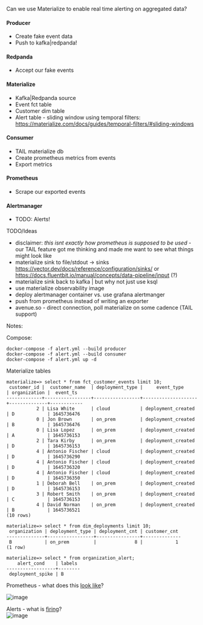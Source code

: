 Can we use Materialize to enable real time alerting on aggregated data?

#### Producer
- Create fake event data
- Push to kafka|redpanda!
#### Redpanda
- Accept our fake events
#### Materialize
- Kafka|Redpanda source
- Event fct table 
- Customer dim table
- Alert table - sliding window using temporal filters: https://materialize.com/docs/guides/temporal-filters/#sliding-windows
#### Consumer
- TAIL materialize db 
- Create prometheus metrics from events 
- Export metrics
#### Prometheus
- Scrape our exported events
#### Alertmanager
- TODO: Alerts! 

TODO/Ideas
- disclaimer: _this isnt exactly how prometheus is supposed to be used_ - our TAIL feature got me thinking and made me want to see what things might look like
- materialize sink to file/stdout -> sinks https://vector.dev/docs/reference/configuration/sinks/ or https://docs.fluentbit.io/manual/concepts/data-pipeline/input (?)
- materialize sink back to kafka | but why not just use ksql
- use materialize observability image
- deploy alertmanager container vs. use grafana alertmanger
- push from prometheus instead of writing an exporter
- avenue.so - direct connection, poll materialize on some cadence (TAIL support)


Notes: 

Compose:
```
docker-compose -f alert.yml --build producer
docker-compose -f alert.yml --build consumer
docker-compose -f alert.yml up -d
```

Materialize tables
```
materialize=> select * from fct_customer_events limit 10;
 customer_id |  customer_name  | deployment_type |     event_type     | organization |  event_ts
-------------+-----------------+-----------------+--------------------+--------------+------------
           2 | Lisa White      | cloud           | deployment_created | D            | 1645736476
           0 | Jon Brown       | on_prem         | deployment_created | B            | 1645736476
           0 | Lisa Lopez      | on_prem         | deployment_created | A            | 1645736153
           2 | Tara Kirby      | on_prem         | deployment_created | D            | 1645736153
           4 | Antonio Fischer | cloud           | deployment_created | D            | 1645736290
           4 | Antonio Fischer | cloud           | deployment_created | D            | 1645736320
           4 | Antonio Fischer | cloud           | deployment_created | D            | 1645736350
           1 | Deborah Bell    | on_prem         | deployment_created | D            | 1645736153
           3 | Robert Smith    | on_prem         | deployment_created | C            | 1645736153
           4 | David Norman    | on_prem         | deployment_created | B            | 1645736521
(10 rows)

materialize=> select * from dim_deployments limit 10;
 organization | deployment_type | deployment_cnt | customer_cnt
--------------+-----------------+----------------+--------------
 B            | on_prem         |              8 |            1
(1 row)

materialize=> select * from organization_alert;
    alert_cond    | labels
------------------+--------
 deployment_spike | B
```

Prometheus - what does this [look like](http://localhost:9090/graph?g0.expr=organization_alert%7Bjob%3D%22event_exporter%22%7D&g0.tab=0&g0.stacked=0&g0.show_exemplars=0&g0.range_input=1h)?

![image](https://user-images.githubusercontent.com/8192401/155733430-d6fe0e8d-0c2a-49b6-b7ff-6c88e1fbd7d3.png)

Alerts - what is [firing](http://localhost:9090/alerts)?  
![image](https://user-images.githubusercontent.com/8192401/155733836-388ff14c-7fe4-4d34-8b16-deb6c69819c5.png)
